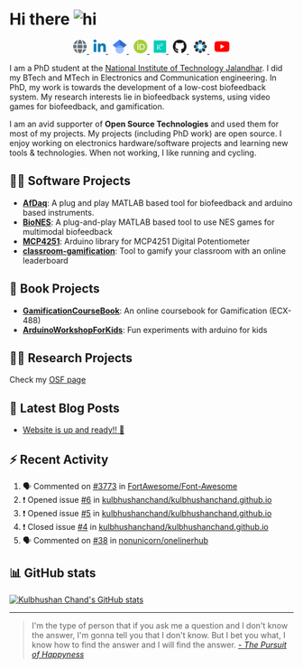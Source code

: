 <!--
**kulbhushanchand/kulbhushanchand** is a ✨ _special_ ✨ repository because its `README.md` (this file) appears on your GitHub profile.

Here are some ideas to get you started:

- 🔭 I’m currently working on ...
- 🌱 I’m currently learning ...
- 👯 I’m looking to collaborate on ...
- 🤔 I’m looking for help with ...
- 💬 Ask me about ...
- 📫 How to reach me: ...
- 😄 Pronouns: ...
- ⚡ Fun fact: ...
-->

# Hi there <img src="https://media.giphy.com/media/hvRJCLFzcasrR4ia7z/giphy.gif" width="25px" alt="hi">

<p align="center">

  <a href="https://kulbhushanchand.github.io/" title="Personal Website">
    <img src="assets\globe-solid.svg" height="25px" alt="link-logo" />
  </a>
&nbsp;  
  <a href="https://www.linkedin.com/in/kulbhushan-chand/" title="LinkedIn">
    <img src="assets\linkedin-in-brands.svg" height="25px" alt="linkedin-logo" />
  </a>
&nbsp;
  <a href="https://scholar.google.co.in/citations?user=s9_oY5MAAAAJ&hl" title="Google Scholar">
    <img src="assets\Google_Scholar_logo.svg" height="25px" alt="google-scholar-logo" />
  </a>
&nbsp;
  <a href="https://orcid.org/0000-0001-6502-0748" title="ORCID">
    <img src="assets\orcid-brands.svg" height="25px" alt="orcid-logo" />
  </a>
&nbsp;
  <a href="https://www.researchgate.net/profile/Kulbhushan-Chand" title="ResearchGate">
    <img src="assets\researchgate-brands.svg" height="25px" alt="researchgate-logo" />
  </a>
&nbsp;
  <a href="https://github.com/kulbhushanchand" title="GitHub">
    <img src="assets\github-brands.svg" height="25px" alt="github-logo" />
  </a>
&nbsp;
  <a href="https://osf.io/wxqdj/" title="OSF">
    <img src="assets\cos-shield.png" height="25px" alt="osf-logo" />
  </a>
&nbsp;
  <a href="https://www.youtube.com/c/KulbhushanChand" title="YouTube">
    <img src="assets\youtube-brands.svg" height="25px" alt="youtube-logo" />
  </a>

</p>


I am a PhD student at the [National Institute of Technology Jalandhar](https://www.nitj.ac.in/). I did my BTech and MTech in Electronics and Communication engineering. In PhD, my work is towards the development of a low-cost biofeedback system. My research interests lie in biofeedback systems, using video games for biofeedback, and gamification.

I am an avid supporter of **Open Source Technologies** and used them for most of my projects. My projects (including PhD work) are open source. I enjoy working on electronics hardware/software projects and learning new tools & technologies. When not working, I like running and cycling.  


## 👨‍💻 Software Projects 

- [**AfDaq**](https://github.com/kulbhushanchand/AfDaq): A plug and play MATLAB based tool for biofeedback and arduino based instruments.
- [**BioNES**](https://github.com/kulbhushanchand/BioNES): A plug-and-play MATLAB based tool to use NES games for multimodal biofeedback
- [**MCP4251**](https://github.com/kulbhushanchand/MCP4251): Arduino library for MCP4251 Digital Potentiometer
- [**classroom-gamification**](https://github.com/kulbhushanchand/classroom-gamification): Tool to gamify your classroom with an online leaderboard


## 📖 Book Projects 

- [**GamificationCourseBook**](https://github.com/kulbhushanchand/GamificationCourseBook): An online coursebook for Gamification (ECX-488)
- [**ArduinoWorkshopForKids**](https://github.com/kulbhushanchand/ArduinoWorkshopForKids): Fun experiments with arduino for kids


## 👨‍🔬 Research Projects 

Check my [OSF page](https://osf.io/wxqdj)


## 📕 Latest Blog Posts

<!-- BLOG-POST-LIST:START -->
- [Website is up and ready!! 🎉](https://kulbhushanchand.github.io/website-is-up-and-ready/)
<!-- BLOG-POST-LIST:END -->


## ⚡ Recent Activity

<!--START_SECTION:activity-->
1. 🗣 Commented on [#3773](https://github.com/FortAwesome/Font-Awesome/issues/3773) in [FortAwesome/Font-Awesome](https://github.com/FortAwesome/Font-Awesome)
2. ❗️ Opened issue [#6](https://github.com/kulbhushanchand/kulbhushanchand.github.io/issues/6) in [kulbhushanchand/kulbhushanchand.github.io](https://github.com/kulbhushanchand/kulbhushanchand.github.io)
3. ❗️ Opened issue [#5](https://github.com/kulbhushanchand/kulbhushanchand.github.io/issues/5) in [kulbhushanchand/kulbhushanchand.github.io](https://github.com/kulbhushanchand/kulbhushanchand.github.io)
4. ❗️ Closed issue [#4](https://github.com/kulbhushanchand/kulbhushanchand.github.io/issues/4) in [kulbhushanchand/kulbhushanchand.github.io](https://github.com/kulbhushanchand/kulbhushanchand.github.io)
5. 🗣 Commented on [#38](https://github.com/nonunicorn/onelinerhub/issues/38) in [nonunicorn/onelinerhub](https://github.com/nonunicorn/onelinerhub)
<!--END_SECTION:activity-->



<!--
## Online Profiles

- **Personal website**: [kulbhushanchand.github.io](http://kulbhushanchand.github.io/)
- **LinkedIn**: [kulbhushan-chand](https://www.linkedin.com/in/kulbhushan-chand)
- **Google Scholar**: [s9_oY5MAAAAJ&hl](https://scholar.google.co.in/citations?user=s9_oY5MAAAAJ&hl)
- **ORCID**: [0000-0001-6502-0748](https://orcid.org/0000-0001-6502-0748)
- **ResearchGate**: [Kulbhushan-Chand](https://www.researchgate.net/profile/Kulbhushan-Chand)
- **GitHub**: [kulbhushanchand](https://github.com/kulbhushanchand)
- **OSF**: [wxqdj](https://osf.io/wxqdj)
- **YouTube**: [KulbhushanChand](https://www.youtube.com/c/KulbhushanChand)
-->


## 📊 GitHub stats

[![Kulbhushan Chand's GitHub stats](https://github-readme-stats.vercel.app/api?username=kulbhushanchand&count_private=true&include_all_commits=true&show_icons=true&theme=vue)](https://github.com/anuraghazra/github-readme-stats)


---
> I'm the type of person that if you ask me a question and I don't know the answer, I'm gonna tell you that I don't know. But I bet you what, I know how to find the answer and I will find the answer. [- *The Pursuit of Happyness*](https://www.imdb.com/title/tt0454921/) 
